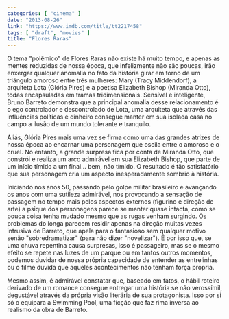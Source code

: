```yaml
---
categories: [ "cinema" ]
date: "2013-08-26"
link: "https://www.imdb.com/title/tt2217458"
tags: [ "draft", "movies" ]
title: "Flores Raras"
---
```

O tema "polêmico" de Flores Raras não existe há muito tempo, e apenas as mentes reduzidas de nossa época, que infelizmente não são poucas, irão enxergar qualquer anomalia no fato da história girar em torno de um triângulo amoroso entre três mulheres: Mary (Tracy Middendorf), a arquiteta Lota (Glória Pires) e a poetisa Elizabeth Bishop (Miranda Otto), todas encapsuladas em tramas tridimensionais. Sensível e inteligente, Bruno Barreto demonstra que a principal anomalia desse relacionamento é o ego controlador e descontrolado de Lota, uma arquiteta que através das influências políticas e dinheiro consegue manter em sua isolada casa no campo a ilusão de um mundo tolerante e tranquilo.

Aliás, Glória Pires mais uma vez se firma como uma das grandes atrizes de nossa época ao encarnar uma personagem que oscila entre o amoroso e o cruel. No entanto, a grande surpresa fica por conta de Miranda Otto, que constrói e realiza um arco admirável em sua Elizabeth Bishop, que parte de um início tímido a um final... bem, não tímido. O resultado é tão satisfatório que sua personagem cria um aspecto inesperadamente sombrio à história.

Iniciando nos anos 50, passando pelo golpe militar brasileiro e avançando os anos com uma sutileza admirável, nos provocando a sensação de passagem no tempo mais pelos aspectos externos (figurino e direção de arte) a psique dos personagens parece se manter quase intacta, como se pouca coisa tenha mudado mesmo que as rugas venham surgindo. Os problemas do longa parecem residir apenas na direção muitas vezes intrusiva de Barreto, que apela para o fantasioso sem qualquer motivo senão "sobredramatizar" (para não dizer "novelizar"). É por isso que, se uma chuva repentina causa surpresas, isso é passageiro, mas se o mesmo efeito se repete nas luzes de um parque ou em tantos outros momentos, podemos duvidar de nossa própria capacidade de entender as entrelinhas ou o filme duvida que aqueles acontecimentos não tenham força própria.

Mesmo assim, é admirável constatar que, baseado em fatos, o hábil roteiro derivado de um romance consegue entregar uma história se não verossímil, degustável através da própria visão literária de sua protagonista. Isso por si só o equipara a Swimming Pool, uma ficção que faz rima inversa ao realismo da obra de Barreto.
